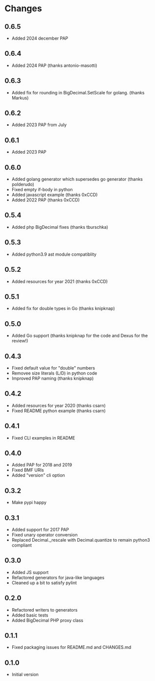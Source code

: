 # Changes

## 0.6.5
* Added 2024 december PAP

## 0.6.4
* Added 2024 PAP (thanks antonio-masotti)

## 0.6.3
* Added fix for rounding in BigDecimal.SetScale for golang. (thanks Markus)

## 0.6.2
* Added 2023 PAP from July

## 0.6.1
* Added 2023 PAP

## 0.6.0
* Added golang generator which supersedes go generator (thanks polderudo)
* Fixed empty if-body in python
* Added javascript example (thanks 0xCCD)
* Added 2022 PAP (thanks 0xCCD)

## 0.5.4
* Added php BigDecimal fixes (thanks tburschka)

## 0.5.3
* Added python3.9 ast module compatiblity

## 0.5.2
* Added resources for year 2021 (thanks 0xCCD)

## 0.5.1
* Added fix for double types in Go (thanks knipknap)

## 0.5.0
* Added Go support (thanks knipknap for the code and Dexus for the review!)

## 0.4.3
* Fixed default value for "double" numbers
* Removee size literals (L/D) in python code
* Improved PAP naming (thanks knipknap)

## 0.4.2
* Added resources for year 2020 (thanks csarn)
* Fixed README python example (thanks csarn)

## 0.4.1
* Fixed CLI examples in README

## 0.4.0
* Added PAP for 2018 and 2019
* Fixed BMF URIs
* Added "version" cli option 

## 0.3.2
* Make pypi happy

## 0.3.1
* Added support for 2017 PAP
* Fixed unary operator conversion
* Replaced Decimal.\_rescale with Decimal.quantize to
  remain python3 compliant

## 0.3.0
* Added JS support
* Refactored generators for java-like languages
* Cleaned up a bit to satisfy pylint

## 0.2.0
* Refactored writers to generators
* Added basic tests
* Added BigDecimal PHP proxy class

## 0.1.1
* Fixed packaging issues for README.md and CHANGES.md

## 0.1.0
* Initial version
